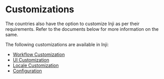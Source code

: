 # Customizations

The countries also have the option to customize Inji as per their requirements. Refer to the documents below for more information on the same.

The following customizations are available in Inji:

* [Workflow Customization](https://docs.mosip.io/inji/customization-overview/workflow-customization)
* [UI Customization](https://docs.mosip.io/inji/customization-overview/ui-customization)
* [Locale Customization](https://docs.mosip.io/inji/customization-overview/locale-customization)
* [Configuration](https://docs.mosip.io/inji/customization-overview/configuration)
